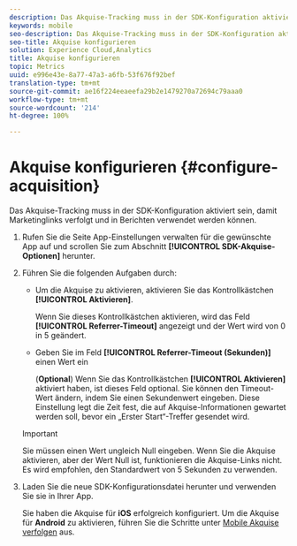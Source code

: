 ```yaml
---
description: Das Akquise-Tracking muss in der SDK-Konfiguration aktiviert sein, damit Marketinglinks verfolgt und in Berichten verwendet werden können.
keywords: mobile
seo-description: Das Akquise-Tracking muss in der SDK-Konfiguration aktiviert sein, damit Marketinglinks verfolgt und in Berichten verwendet werden können.
seo-title: Akquise konfigurieren
solution: Experience Cloud,Analytics
title: Akquise konfigurieren
topic: Metrics
uuid: e996e43e-8a77-47a3-a6fb-53f676f92bef
translation-type: tm+mt
source-git-commit: ae16f224eeaeefa29b2e1479270a72694c79aaa0
workflow-type: tm+mt
source-wordcount: '214'
ht-degree: 100%

---
```



# Akquise konfigurieren {#configure-acquisition}

Das Akquise-Tracking muss in der SDK-Konfiguration aktiviert sein, damit Marketinglinks verfolgt und in Berichten verwendet werden können.

1. Rufen Sie die Seite App-Einstellungen verwalten für die gewünschte App auf und scrollen Sie zum Abschnitt **[!UICONTROL SDK-Akquise-Optionen]** herunter.
1. Führen Sie die folgenden Aufgaben durch:

   * Um die Akquise zu aktivieren, aktivieren Sie das Kontrollkästchen **[!UICONTROL Aktivieren]**.

      Wenn Sie dieses Kontrollkästchen aktivieren, wird das Feld **[!UICONTROL Referrer-Timeout]** angezeigt und der Wert wird von 0 in 5 geändert.

   * Geben Sie im Feld **[!UICONTROL Referrer-Timeout (Sekunden)]** einen Wert ein

      (**Optional**) Wenn Sie das Kontrollkästchen **[!UICONTROL Aktivieren]** aktiviert haben, ist dieses Feld optional. Sie können den Timeout-Wert ändern, indem Sie einen Sekundenwert eingeben. Diese Einstellung legt die Zeit fest, die auf Akquise-Informationen gewartet werden soll, bevor ein „Erster Start“-Treffer gesendet wird.
   >[!IMPORTANT]
   >Sie müssen einen Wert ungleich Null eingeben. Wenn Sie die Akquise aktivieren, aber der Wert Null ist, funktionieren die Akquise-Links nicht. Es wird empfohlen, den Standardwert von 5 Sekunden zu verwenden.

1. Laden Sie die neue SDK-Konfigurationsdatei herunter und verwenden Sie sie in Ihrer App.

   Sie haben die Akquise für **iOS** erfolgreich konfiguriert. 
Um die Akquise für **Android** zu aktivieren, führen Sie die Schritte unter [Mobile Akquise verfolgen](/help/android/acquisition-main/acquisition.md) aus.
